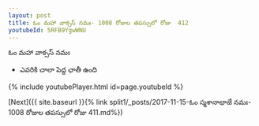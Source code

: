 ```yaml
---
layout: post
title: ఓం మహా వాక్సస్ నమః- 1008 రోజుల తపస్సులో రోజు  412
youtubeId: 5RFB9YgwWNU
---
```

 
 
 ఓం మహా వాక్సస్ నమః  
 
 -  ఎవరికి చాలా పెద్ద ఛాతీ ఉంది 
 
  
 
  
 
 
 
 
 
 


{% include youtubePlayer.html id=page.youtubeId %}
 
[Next]({{ site.baseurl }}{% link  split1/_posts/2017-11-15-ఓం స్మశానాభాజే నమః- 1008 రోజుల తపస్సులో రోజు  411.md%})
 
